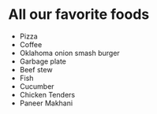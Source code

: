 # All our favorite foods

- Pizza
- Coffee
- Oklahoma onion smash burger
- Garbage plate
- Beef stew
- Fish
- Cucumber
- Chicken Tenders
- Paneer Makhani
